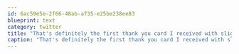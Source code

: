 ```yaml
---
id: 6ac59e5e-2f66-48ab-a735-e25be238ee83
blueprint: text
category: twitter
title: "That's definitely the first thank you card I received with slightly-used bacon in it."
caption: "That's definitely the first thank you card I received with slightly-used bacon in it."
---
```

